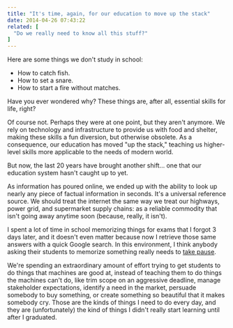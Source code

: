```yaml
---
title: "It's time, again, for our education to move up the stack"
date: 2014-04-26 07:43:22
related: [
  "Do we really need to know all this stuff?"
]
---
```


Here are some things we don't study in school:

*   How to catch fish.
*   How to set a snare.
*   How to start a fire without matches.

Have you ever wondered why? These things are, after all, essential skills for life, right?

Of course not. Perhaps they were at one point, but they aren't anymore. We rely on technology and infrastructure to provide us with food and shelter, making these skills a fun diversion, but otherwise obsolete. As a consequence, our education has moved "up the stack," teaching us higher-level skills more applicable to the needs of modern world.

But now, the last 20 years have brought another shift… one that our education system hasn't caught up to yet.

As information has poured online, we ended up with the ability to look up nearly any piece of factual information in seconds. It's a universal reference source. We should treat the internet the same way we treat our highways, power grid, and supermarket supply chains: as a reliable commodity that isn't going away anytime soon (because, really, it isn't).

I spent a lot of time in school memorizing things for exams that I forgot 3 days later, and it doesn't even matter because now I retrieve those same answers with a quick Google search. In this environment, I think anybody asking their students to memorize something really needs to [take pause][1].

 [1]: http://www.bryanbraun.com/2011/10/23/do-we-really-need-to-know-all-this-stuff

We're spending an extraordinary amount of effort trying to get students to do things that machines are good at, instead of teaching them to do things the machines can't do, like trim scope on an aggressive deadline, manage stakeholder expectations, identify a need in the market, persuade somebody to buy something, or create something so beautiful that it makes somebody cry. Those are the kinds of things I need to do every day, and they are (unfortunately) the kind of things I didn't really start learning until after I graduated.
